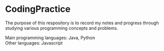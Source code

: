 # CodingPractice
The purpose of this respository is to record my notes and progress through studying various programming concepts and problems. 

Main programming languages: Java, Python  
Other languages: Javascript
